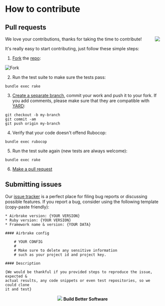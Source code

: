 How to contribute
=================

Pull requests
-------------

<img align="right" src="https://img-fotki.yandex.ru/get/15568/98991937.1f/0_b5d09_41234679_orig"/>

We love your contributions, thanks for taking the time to contribute!

It's really easy to start contributing, just follow these simple steps:

1. [Fork][fork-article] the [repo][airbrake]:

 ![Fork][fork]

2. Run the test suite to make sure the tests pass:

  ```shell
  bundle exec rake
  ```

3. [Create a separate branch][branch], commit your work and push it to your
   fork. If you add comments, please make sure that they are compatible with
   [YARD][yard]:

  ```
  git checkout -b my-branch
  git commit -am
  git push origin my-branch
  ```

4. Verify that your code doesn't offend Rubocop:

  ```
  bundle exec rubocop
  ```

5. Run the test suite again (new tests are always welcome):

  ```
  bundle exec rake
  ```

6. [Make a pull request][pr]

Submitting issues
-----------------

Our [issue tracker][issues] is a perfect place for filing bug reports or
discussing possible features. If you report a bug, consider using the following
template (copy-paste friendly):

```
* Airbrake version: {YOUR VERSION}
* Ruby version: {YOUR VERSION}
* Framework name & version: {YOUR DATA}

#### Airbrake config

    # YOUR CONFIG
    #
    # Make sure to delete any sensitive information
    # such as your project id and project key.

#### Description

{We would be thankful if you provided steps to reproduce the issue, expected &
actual results, any code snippets or even test repositories, so we could clone
it and test}
```

<p align="center">
  <img src="https://img-fotki.yandex.ru/get/4702/98991937.1f/0_b5d0a_ba0c0ee6_orig">
  <b>Build Better Software</b>
</p>

[airbrake]: https://github.com/airbrake/airbrake
[fork-article]: https://help.github.com/articles/fork-a-repo
[fork]: https://img-fotki.yandex.ru/get/3800/98991937.1f/0_b5c39_839c8786_orig
[branch]: https://help.github.com/articles/creating-and-deleting-branches-within-your-repository/
[pr]: https://help.github.com/articles/using-pull-requests
[issues]: https://github.com/airbrake/airbrake/issues
[yard]: http://yardoc.org/
